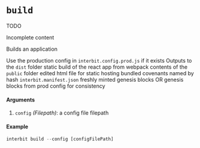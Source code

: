 
# `build`

<div class="tips danger">
  <p><span></span>TODO</p>
  <p>Incomplete content</p>
</div>

Builds an application

Use the production config in `interbit.config.prod.js` if it exists
Outputs to the `dist` folder
static build of the react app from webpack
contents of the `public` folder
edited html file for static hosting
bundled covenants named by hash
`interbit.manifest.json`
freshly minted genesis blocks OR genesis blocks from prod config for consistency

#### Arguments

1. `config` *(Filepath)*: a config file filepath


#### Example

```js
interbit build --config [configFilePath]
```
